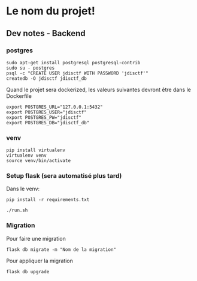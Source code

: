 
# Le nom du projet!


## Dev notes - Backend

### postgres

    sudo apt-get install postgresql postgresql-contrib
    sudo su - postgres
    psql -c "CREATE USER jdisctf WITH PASSWORD 'jdisctf'"
    createdb -O jdisctf jdisctf_db

Quand le projet sera dockerized, les valeurs suivantes devront être dans le Dockerfile

    export POSTGRES_URL="127.0.0.1:5432"
    export POSTGRES_USER="jdisctf"
    export POSTGRES_PW="jdisctf"
    export POSTGRES_DB="jdisctf_db"

### venv

    pip install virtualenv
    virtualenv venv
    source venv/bin/activate

### Setup flask (sera automatisé plus tard)

Dans le venv:

    pip install -r requirements.txt

    ./run.sh

### Migration

Pour faire une migration

    flask db migrate -m "Nom de la migration"

Pour appliquer la migration

    flask db upgrade